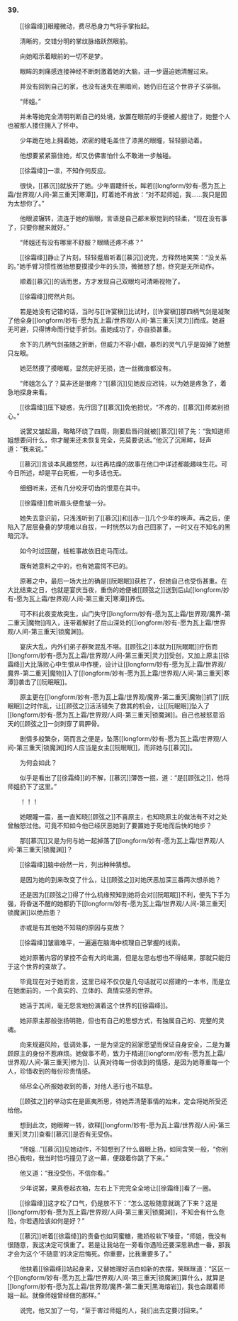 ### 39.

　　[[徐霜绛]]眼瞳微动，费尽悉身力气将手掌抬起。

　　清晰的，交错分明的掌纹脉络跃然眼前。

　　向她昭示着眼前的一切不是梦。

　　眼眸的刺痛感连接神经不断刺激着她的大脑，进一步逼迫她清醒过来。

　　并没有回到自己的家，也没有迷失在黑暗间，她仍旧在这个世界孑孓徘徊。

　　“师姐。”

　　并未等她完全清明判断自己的处境，放置在眼前的手便被人握住了，她整个人也被那人搂住拥入了怀中。

　　少年跪在地上拥着她，浓密的睫毛盖住了漆黑的眼瞳，轻轻颤动着。

　　他想要紧紧箍住她，却又仿佛害怕什么不敢进一步触碰。

　　[[徐霜绛]]一凛，不知作何反应。

　　很快，[[慕沉]]就放开了她。少年眉睫纤长，眸若[[longform/妙有-愿为瓦上霜/世界观/人间-第三重天|寒潭]]，盯着她不肯放：“对不起师姐，我……我只是因为太想你了。”

　　他眼波辗转，流连于她的眉眼，言语是自己都未察觉到的轻柔，“现在没有事了，只要你醒来就好。”

　　“师姐还有没有哪里不舒服？眼睛还疼不疼？”

　　[[徐霜绛]]静止了片刻，轻轻蹙眉听着[[慕沉]]说完，方释然地笑笑：“没关系的。”她手臂习惯性微抬想要摸摸少年的头顶，微微想了想，终究是无所动作。

　　顺着[[慕沉]]的话而思，方才发现自己双眼均可清晰视物了。

　　[[徐霜绛]]愕然片刻。

　　若是她没有记错的话，当时与[[许宴稹]]比试时，[[许宴稹]]那四柄气剑是凝聚了他全身[[longform/妙有-愿为瓦上霜/世界观/人间-第三重天|灵力]]而成。她避无可避，只得博命而行徒手折剑。虽她成功了，亦自损甚重。

　　余下的几柄气剑虽随之折断，但威力不容小觑，暴烈的灵气几乎是毁掉了她整只左眼。

　　她茫然摸了摸眼眶，显然完好无损，连一丝微痕都没有。

　　“师姐怎么了？莫非还是很疼？”[[慕沉]]见她反应迟钝，以为她是疼急了，着急地探身来看。

　　[[徐霜绛]]压下疑惑，先行回了[[慕沉]]免他担忧，“不疼的，[[慕沉]]师弟别担心。”

　　说罢又皱起眉，略略环绕了四周，刚要启唇问就被[[慕沉]]领了先：“我知道师姐想要问什么，你才醒来还未恢复完全，先莫要说话。”他沉了沉黑眸，轻声道：“我来说。”

　　[[慕沉]]言谈本风趣悠然，以往再枯燥的故事在他口中详述都能趣味生花。可今日所述，却是平白死板，一句多话也无。

　　细细听来，还有几分咬牙切齿的恨意在其中。

　　[[徐霜绛]]愈听眉头便愈皱一分。

　　她失去意识前，只浅浅听到了[[慕沉]]和[[赤一]]几个少年的唤声。再之后，便陷入了层层叠叠的梦境难以自拔，一时恍然以为自己回家了，一时又在不知名的黑暗沉浮。

　　如今时过回醒，桩桩事故依旧走马而过。

　　既有她意料之中的，也有她震愕不已的。

　　原著之中，最后一场大比的确是[[阮眠眠]]获胜了，但她自己也受伤甚重。在大比结束之日，也就是宴庆当夜，重伤的她便被[[顾弦之]]送到后山[[longform/妙有-愿为瓦上霜/世界观/人间-第三重天|寒潭]]养伤。

　　可不料此夜变故突生，山门失守[[longform/妙有-愿为瓦上霜/世界观/魔界-第二重天|魔物]]闯入，连带着解封了后山深处的[[longform/妙有-愿为瓦上霜/世界观/人间-第三重天|锁魔渊]]。

　　宴庆大乱，内外们弟子群聚混乱不堪。[[顾弦之]]本就为[[阮眠眠]]疗伤而[[longform/妙有-愿为瓦上霜/世界观/人间-第三重天|灵力]]受创，又加上原主[[徐霜绛]]大比落败心中生恨从中作梗，设计让[[longform/妙有-愿为瓦上霜/世界观/魔界-第二重天|魔物]]入了[[longform/妙有-愿为瓦上霜/世界观/人间-第三重天|寒潭]]袭击了[[阮眠眠]]。

　　原主更在[[longform/妙有-愿为瓦上霜/世界观/魔界-第二重天|魔物]]抓了[[阮眠眠]]之时作乱，让[[顾弦之]]活活错失了救其的机会，让[[阮眠眠]]坠入了[[longform/妙有-愿为瓦上霜/世界观/人间-第三重天|锁魔渊]]。自己也被怒意滔天的[[顾弦之]]一剑刺穿了肩胛骨。

　　剧情多般繁杂，简而言之便是，坠落[[longform/妙有-愿为瓦上霜/世界观/人间-第三重天|锁魔渊]]的人应当是女主[[阮眠眠]]，而非她与[[慕沉]]。

　　为何会如此？

　　似乎是看出了[[徐霜绛]]的不解，[[慕沉]]薄唇一抿，道：“是[[顾弦之]]，他将师姐扔下了这里。”

　　！！！

　　她眼瞳一震，虽一直知晓[[顾弦之]]不喜原主，也知晓原主的做法有不对之处曾触怒过他。可竟不知如今他已经厌恶她到了要置她于死地而后快的地步？

　　那[[慕沉]]又是为何与她一起掉落了[[longform/妙有-愿为瓦上霜/世界观/人间-第三重天|锁魔渊]]？

　　[[徐霜绛]]脑中纷然一片，列出种种猜想。

　　是因为她的到来改变了什么，让[[顾弦之]]对她厌恶加深三番两次想杀她？

　　还是因为[[顾弦之]]得了什么机缘预知到她将会对[[阮眠眠]]不利，便先下手为强，将昏迷不醒的她都扔下[[longform/妙有-愿为瓦上霜/世界观/人间-第三重天|锁魔渊]]以绝后患？

　　亦或是有其他她不知晓的原因与变故？

　　[[徐霜绛]]皱眉难平，一遍遍在脑海中梳理自己掌握的线索。

　　她对原著内容的掌控不会有大的纰漏，但是左思右想也不得结果，那就只能归于这个世界的变故了。

　　毕竟现在对于她而言，这里已经不仅仅是几句话就可以搭建的一本书，而是立在她面前的，一个真实的、立体的、真情实感的世界。

　　她活于其间，毫无怨言地扮演着这个世界的[[徐霜绛]]。

　　她非原主那般张扬明艳，但也有自己的思想方式，有独属自己的、完整的灵魂。

　　向来规避风险，低调处事，一是为坚定的回家愿望而保证自身安全，二是为兼顾原主的身份不惹麻烦。她做事不苟，致力于精进[[longform/妙有-愿为瓦上霜/世界观/人间-第三重天|修为]]、认真对待每一份收到的情感，是因为她尊重每一个人，珍惜收到的每份珍贵情感。

　　倾尽全心所报她收到的善，对他人恶行也不姑息。

　　[[顾弦之]]的举动实在是匪夷所思，待她弄清楚事情的始末，定会将她所受还给他。

　　想到此次，她眼眸一转，欲释[[longform/妙有-愿为瓦上霜/世界观/人间-第三重天|灵力]]查看[[慕沉]]是否有无受伤。

　　“师姐…”[[慕沉]]见她动作，不知想到了什么眉眼上扬，如同含笑一般，“你别担心我啦，我当时恰巧撞见了这一幕，便跟着你跳了下来。”

　　他又道：“我没受伤，不信你看。”

　　少年说罢，果真卷起衣袖，左右上下完完全全地让[[徐霜绛]]看了一圈。

　　[[徐霜绛]]这才松了口气，仍是放不下：“怎么这般随意就跳了下来？这是[[longform/妙有-愿为瓦上霜/世界观/人间-第三重天|锁魔渊]]，不知会有什么危险，你若遇险该如何是好？”

　　[[慕沉]]听着[[徐霜绛]]的责备也如同蜜糖，撒娇般软下嗓音，“师姐，我没有很随意，我这决定可慎重了。若是让我站在一旁看你遇险还要深思熟虑一番，那我才会为这个‘不随意’的决定后悔死。你重要，比我重要多了。”

　　他扶着[[徐霜绛]]站起身来，又替她理好洁白如新的衣摆，笑眯眯道：“区区一个[[longform/妙有-愿为瓦上霜/世界观/人间-第三重天|锁魔渊]]算什么，就算是[[longform/妙有-愿为瓦上霜/世界观/魔界-第二重天|黑海熔岩]]，我也会跟着师姐一起。就像师姐曾经做的那样。”

　　说完，他又加了一句，“至于害过师姐的人，我们出去定要讨回来。”